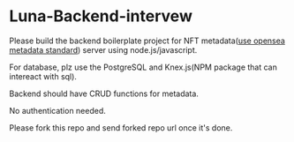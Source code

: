 # Luna-Backend-intervew

Please build the backend boilerplate project for NFT metadata([use opensea metadata standard](https://docs.opensea.io/docs/metadata-standards)) server using node.js/javascript.

For database, plz use the PostgreSQL and Knex.js(NPM package that can intereact with sql).

Backend should have CRUD functions for metadata.

No authentication needed.

Please fork this repo and send forked repo url once it's done.
